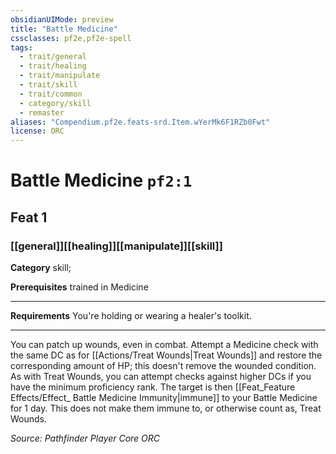 ```yaml
---
obsidianUIMode: preview
title: "Battle Medicine"
cssclasses: pf2e,pf2e-spell
tags:
  - trait/general
  - trait/healing
  - trait/manipulate
  - trait/skill
  - trait/common
  - category/skill
  - remaster
aliases: "Compendium.pf2e.feats-srd.Item.wYerMk6F1RZb0Fwt"
license: ORC
---
```

# Battle Medicine `pf2:1`
## Feat 1
### [[general]][[healing]][[manipulate]][[skill]]

**Category** skill; 



**Prerequisites** trained in Medicine
* * *
**Requirements** You're holding or wearing a healer's toolkit.

* * *

You can patch up wounds, even in combat. Attempt a Medicine check with the same DC as for [[Actions/Treat Wounds|Treat Wounds]] and restore the corresponding amount of HP; this doesn't remove the wounded condition. As with Treat Wounds, you can attempt checks against higher DCs if you have the minimum proficiency rank. The target is then [[Feat_Feature Effects/Effect_ Battle Medicine Immunity|immune]] to your Battle Medicine for 1 day. This does not make them immune to, or otherwise count as, Treat Wounds.

*Source: Pathfinder Player Core*
*ORC*